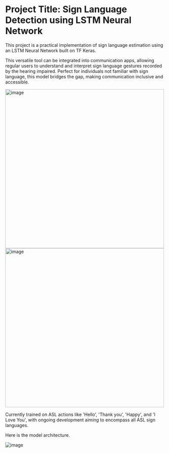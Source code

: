 # Project Title: Sign Language Detection using LSTM Neural Network

This project is a practical implementation of sign language estimation using an LSTM Neural Network built on TF Keras.

This versatile tool can be integrated into communication apps, allowing regular users to understand and interpret sign language gestures recorded by the hearing impaired. 
Perfect for individuals not familiar with sign language, this model bridges the gap, making communication inclusive and accessible.

<img width="500" alt="image" src="https://github.com/srushtisanghavi/signLanguageDetection/assets/122697366/f1e73c03-c1d3-49f8-987d-4c1b1904bc5e">
<img width="500" alt="image" src="https://github.com/srushtisanghavi/signLanguageDetection/assets/122697366/1472762a-70bb-4d89-8431-3021fc49ed16">

Currently trained on ASL actions like 'Hello', 'Thank you', 'Happy', and 'I Love You', with ongoing development aiming to encompass all ASL sign languages.

Here is the model architecture.


![image](https://github.com/srushtisanghavi/signLanguageDetection/assets/122697366/74f938a4-c4fd-4160-b910-010cd56d5dc5)

